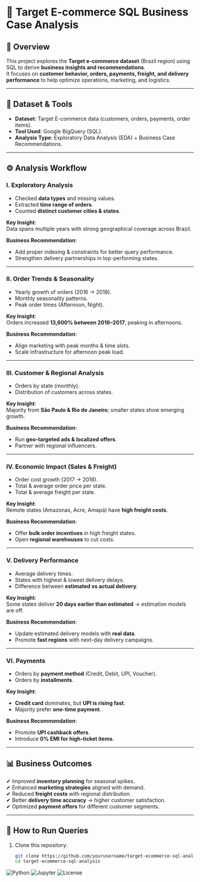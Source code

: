 # 🛒 Target E-commerce SQL Business Case Analysis  

## 📌 Overview  
This project explores the **Target e-commerce dataset** (Brazil region) using SQL to derive **business insights and recommendations**.  
It focuses on **customer behavior, orders, payments, freight, and delivery performance** to help optimize operations, marketing, and logistics.  

---

## 📂 Dataset & Tools  
- **Dataset**: Target E-commerce data (customers, orders, payments, order items).  
- **Tool Used**: Google BigQuery (SQL).  
- **Analysis Type**: Exploratory Data Analysis (EDA) + Business Case Recommendations.  

---

## ⚙️ Analysis Workflow  

### **I. Exploratory Analysis**
- Checked **data types** and missing values.  
- Extracted **time range of orders**.  
- Counted **distinct customer cities & states**.  

**Key Insight**:  
Data spans multiple years with strong geographical coverage across Brazil.  

**Business Recommendation**:  
- Add proper indexing & constraints for better query performance.  
- Strengthen delivery partnerships in top-performing states.  

---

### **II. Order Trends & Seasonality**
- Yearly growth of orders (2016 → 2018).  
- Monthly seasonality patterns.  
- Peak order times (Afternoon, Night).  

**Key Insight**:  
Orders increased **13,600% between 2016–2017**, peaking in afternoons.  

**Business Recommendation**:  
- Align marketing with peak months & time slots.  
- Scale infrastructure for afternoon peak load.  

---

### **III. Customer & Regional Analysis**
- Orders by state (monthly).  
- Distribution of customers across states.  

**Key Insight**:  
Majority from **São Paulo & Rio de Janeiro**; smaller states show emerging growth.  

**Business Recommendation**:  
- Run **geo-targeted ads & localized offers**.  
- Partner with regional influencers.  

---

### **IV. Economic Impact (Sales & Freight)**
- Order cost growth (2017 → 2018).  
- Total & average order price per state.  
- Total & average freight per state.  

**Key Insight**:  
Remote states (Amazonas, Acre, Amapá) have **high freight costs**.  

**Business Recommendation**:  
- Offer **bulk order incentives** in high freight states.  
- Open **regional warehouses** to cut costs.  

---

### **V. Delivery Performance**
- Average delivery times.  
- States with highest & lowest delivery delays.  
- Difference between **estimated vs actual delivery**.  

**Key Insight**:  
Some states deliver **20 days earlier than estimated** → estimation models are off.  

**Business Recommendation**:  
- Update estimated delivery models with **real data**.  
- Promote **fast regions** with next-day delivery campaigns.  

---

### **VI. Payments**
- Orders by **payment method** (Credit, Debit, UPI, Voucher).  
- Orders by **installments**.  

**Key Insight**:  
- **Credit card** dominates, but **UPI is rising fast**.  
- Majority prefer **one-time payment**.  

**Business Recommendation**:  
- Promote **UPI cashback offers**.  
- Introduce **0% EMI for high-ticket items**.  

---

## 📊 Business Outcomes  
✔ Improved **inventory planning** for seasonal spikes.  
✔ Enhanced **marketing strategies** aligned with demand.  
✔ Reduced **freight costs** with regional distribution.  
✔ Better **delivery time accuracy** → higher customer satisfaction.  
✔ Optimized **payment offers** for different customer segments.  

---

## 🚀 How to Run Queries  
1. Clone this repository:  
   ```bash
   git clone https://github.com/yourusername/target-ecommerce-sql-analysis.git
   cd target-ecommerce-sql-analysis

![Python](https://img.shields.io/badge/Python-3.11-blue)
![Jupyter](https://img.shields.io/badge/Notebook-Jupyter-orange)
![License](https://img.shields.io/badge/License-MIT-green)
